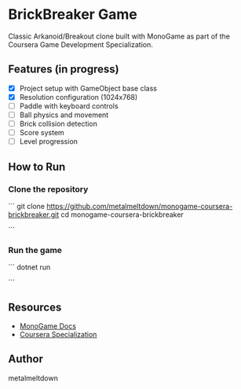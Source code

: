 # BrickBreaker Game

Classic Arkanoid/Breakout clone built with MonoGame as part of the Coursera Game Development Specialization.

## Features (in progress)

- [x] Project setup with GameObject base class
- [x] Resolution configuration (1024x768)
- [ ] Paddle with keyboard controls
- [ ] Ball physics and movement
- [ ] Brick collision detection
- [ ] Score system
- [ ] Level progression

## How to Run
### Clone the repository
´´´
git clone https://github.com/metalmeltdown/monogame-coursera-brickbreaker.git
cd monogame-coursera-brickbreaker

´´´
### Run the game
´´´
dotnet run

´´´
## Resources
- [MonoGame Docs](https://docs.monogame.net/)
- [Coursera Specialization](https://www.coursera.org/specializations/game-development-with-monogame-specialization)

## Author
metalmeltdown
